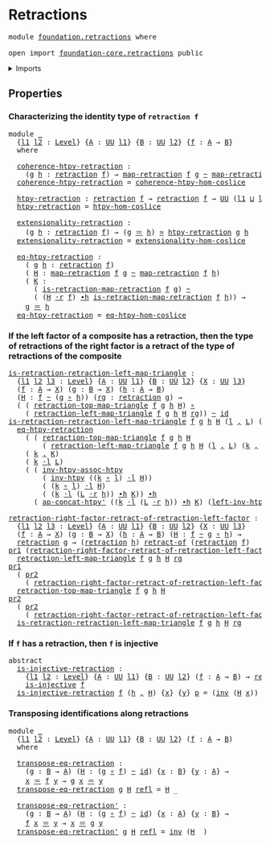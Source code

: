 # Retractions

<pre class="Agda"><a id="24" class="Keyword">module</a> <a id="31" href="foundation.retractions.html" class="Module">foundation.retractions</a> <a id="54" class="Keyword">where</a>

<a id="61" class="Keyword">open</a> <a id="66" class="Keyword">import</a> <a id="73" href="foundation-core.retractions.html" class="Module">foundation-core.retractions</a> <a id="101" class="Keyword">public</a>
</pre>
<details><summary>Imports</summary>

<pre class="Agda"><a id="158" class="Keyword">open</a> <a id="163" class="Keyword">import</a> <a id="170" href="foundation.action-on-identifications-functions.html" class="Module">foundation.action-on-identifications-functions</a>
<a id="217" class="Keyword">open</a> <a id="222" class="Keyword">import</a> <a id="229" href="foundation.coslice.html" class="Module">foundation.coslice</a>
<a id="248" class="Keyword">open</a> <a id="253" class="Keyword">import</a> <a id="260" href="foundation.dependent-pair-types.html" class="Module">foundation.dependent-pair-types</a>
<a id="292" class="Keyword">open</a> <a id="297" class="Keyword">import</a> <a id="304" href="foundation.retracts-of-types.html" class="Module">foundation.retracts-of-types</a>
<a id="333" class="Keyword">open</a> <a id="338" class="Keyword">import</a> <a id="345" href="foundation.universe-levels.html" class="Module">foundation.universe-levels</a>

<a id="373" class="Keyword">open</a> <a id="378" class="Keyword">import</a> <a id="385" href="foundation-core.equivalences.html" class="Module">foundation-core.equivalences</a>
<a id="414" class="Keyword">open</a> <a id="419" class="Keyword">import</a> <a id="426" href="foundation-core.function-types.html" class="Module">foundation-core.function-types</a>
<a id="457" class="Keyword">open</a> <a id="462" class="Keyword">import</a> <a id="469" href="foundation-core.homotopies.html" class="Module">foundation-core.homotopies</a>
<a id="496" class="Keyword">open</a> <a id="501" class="Keyword">import</a> <a id="508" href="foundation-core.identity-types.html" class="Module">foundation-core.identity-types</a>
<a id="539" class="Keyword">open</a> <a id="544" class="Keyword">import</a> <a id="551" href="foundation-core.injective-maps.html" class="Module">foundation-core.injective-maps</a>
<a id="582" class="Keyword">open</a> <a id="587" class="Keyword">import</a> <a id="594" href="foundation-core.whiskering-homotopies.html" class="Module">foundation-core.whiskering-homotopies</a>
</pre>
</details>

## Properties

### Characterizing the identity type of `retraction f`

<pre class="Agda"><a id="728" class="Keyword">module</a> <a id="735" href="foundation.retractions.html#735" class="Module">_</a>
  <a id="739" class="Symbol">{</a><a id="740" href="foundation.retractions.html#740" class="Bound">l1</a> <a id="743" href="foundation.retractions.html#743" class="Bound">l2</a> <a id="746" class="Symbol">:</a> <a id="748" href="Agda.Primitive.html#742" class="Postulate">Level</a><a id="753" class="Symbol">}</a> <a id="755" class="Symbol">{</a><a id="756" href="foundation.retractions.html#756" class="Bound">A</a> <a id="758" class="Symbol">:</a> <a id="760" href="Agda.Primitive.html#388" class="Primitive">UU</a> <a id="763" href="foundation.retractions.html#740" class="Bound">l1</a><a id="765" class="Symbol">}</a> <a id="767" class="Symbol">{</a><a id="768" href="foundation.retractions.html#768" class="Bound">B</a> <a id="770" class="Symbol">:</a> <a id="772" href="Agda.Primitive.html#388" class="Primitive">UU</a> <a id="775" href="foundation.retractions.html#743" class="Bound">l2</a><a id="777" class="Symbol">}</a> <a id="779" class="Symbol">{</a><a id="780" href="foundation.retractions.html#780" class="Bound">f</a> <a id="782" class="Symbol">:</a> <a id="784" href="foundation.retractions.html#756" class="Bound">A</a> <a id="786" class="Symbol">→</a> <a id="788" href="foundation.retractions.html#768" class="Bound">B</a><a id="789" class="Symbol">}</a>
  <a id="793" class="Keyword">where</a>

  <a id="802" href="foundation.retractions.html#802" class="Function">coherence-htpy-retraction</a> <a id="828" class="Symbol">:</a>
    <a id="834" class="Symbol">(</a><a id="835" href="foundation.retractions.html#835" class="Bound">g</a> <a id="837" href="foundation.retractions.html#837" class="Bound">h</a> <a id="839" class="Symbol">:</a> <a id="841" href="foundation-core.retractions.html#867" class="Function">retraction</a> <a id="852" href="foundation.retractions.html#780" class="Bound">f</a><a id="853" class="Symbol">)</a> <a id="855" class="Symbol">→</a> <a id="857" href="foundation-core.retractions.html#955" class="Function">map-retraction</a> <a id="872" href="foundation.retractions.html#780" class="Bound">f</a> <a id="874" href="foundation.retractions.html#835" class="Bound">g</a> <a id="876" href="foundation-core.homotopies.html#2717" class="Function Operator">~</a> <a id="878" href="foundation-core.retractions.html#955" class="Function">map-retraction</a> <a id="893" href="foundation.retractions.html#780" class="Bound">f</a> <a id="895" href="foundation.retractions.html#837" class="Bound">h</a> <a id="897" class="Symbol">→</a> <a id="899" href="Agda.Primitive.html#388" class="Primitive">UU</a> <a id="902" href="foundation.retractions.html#740" class="Bound">l1</a>
  <a id="907" href="foundation.retractions.html#802" class="Function">coherence-htpy-retraction</a> <a id="933" class="Symbol">=</a> <a id="935" href="foundation.coslice.html#1563" class="Function">coherence-htpy-hom-coslice</a>

  <a id="965" href="foundation.retractions.html#965" class="Function">htpy-retraction</a> <a id="981" class="Symbol">:</a> <a id="983" href="foundation-core.retractions.html#867" class="Function">retraction</a> <a id="994" href="foundation.retractions.html#780" class="Bound">f</a> <a id="996" class="Symbol">→</a> <a id="998" href="foundation-core.retractions.html#867" class="Function">retraction</a> <a id="1009" href="foundation.retractions.html#780" class="Bound">f</a> <a id="1011" class="Symbol">→</a> <a id="1013" href="Agda.Primitive.html#388" class="Primitive">UU</a> <a id="1016" class="Symbol">(</a><a id="1017" href="foundation.retractions.html#740" class="Bound">l1</a> <a id="1020" href="Agda.Primitive.html#961" class="Primitive Operator">⊔</a> <a id="1022" href="foundation.retractions.html#743" class="Bound">l2</a><a id="1024" class="Symbol">)</a>
  <a id="1028" href="foundation.retractions.html#965" class="Function">htpy-retraction</a> <a id="1044" class="Symbol">=</a> <a id="1046" href="foundation.coslice.html#1833" class="Function">htpy-hom-coslice</a>

  <a id="1066" href="foundation.retractions.html#1066" class="Function">extensionality-retraction</a> <a id="1092" class="Symbol">:</a>
    <a id="1098" class="Symbol">(</a><a id="1099" href="foundation.retractions.html#1099" class="Bound">g</a> <a id="1101" href="foundation.retractions.html#1101" class="Bound">h</a> <a id="1103" class="Symbol">:</a> <a id="1105" href="foundation-core.retractions.html#867" class="Function">retraction</a> <a id="1116" href="foundation.retractions.html#780" class="Bound">f</a><a id="1117" class="Symbol">)</a> <a id="1119" class="Symbol">→</a> <a id="1121" class="Symbol">(</a><a id="1122" href="foundation.retractions.html#1099" class="Bound">g</a> <a id="1124" href="foundation-core.identity-types.html#1953" class="Function Operator">＝</a> <a id="1126" href="foundation.retractions.html#1101" class="Bound">h</a><a id="1127" class="Symbol">)</a> <a id="1129" href="foundation-core.equivalences.html#2669" class="Function Operator">≃</a> <a id="1131" href="foundation.retractions.html#965" class="Function">htpy-retraction</a> <a id="1147" href="foundation.retractions.html#1099" class="Bound">g</a> <a id="1149" href="foundation.retractions.html#1101" class="Bound">h</a>
  <a id="1153" href="foundation.retractions.html#1066" class="Function">extensionality-retraction</a> <a id="1179" class="Symbol">=</a> <a id="1181" href="foundation.coslice.html#2015" class="Function">extensionality-hom-coslice</a>

  <a id="1211" href="foundation.retractions.html#1211" class="Function">eq-htpy-retraction</a> <a id="1230" class="Symbol">:</a>
    <a id="1236" class="Symbol">(</a> <a id="1238" href="foundation.retractions.html#1238" class="Bound">g</a> <a id="1240" href="foundation.retractions.html#1240" class="Bound">h</a> <a id="1242" class="Symbol">:</a> <a id="1244" href="foundation-core.retractions.html#867" class="Function">retraction</a> <a id="1255" href="foundation.retractions.html#780" class="Bound">f</a><a id="1256" class="Symbol">)</a>
    <a id="1262" class="Symbol">(</a> <a id="1264" href="foundation.retractions.html#1264" class="Bound">H</a> <a id="1266" class="Symbol">:</a> <a id="1268" href="foundation-core.retractions.html#955" class="Function">map-retraction</a> <a id="1283" href="foundation.retractions.html#780" class="Bound">f</a> <a id="1285" href="foundation.retractions.html#1238" class="Bound">g</a> <a id="1287" href="foundation-core.homotopies.html#2717" class="Function Operator">~</a> <a id="1289" href="foundation-core.retractions.html#955" class="Function">map-retraction</a> <a id="1304" href="foundation.retractions.html#780" class="Bound">f</a> <a id="1306" href="foundation.retractions.html#1240" class="Bound">h</a><a id="1307" class="Symbol">)</a>
    <a id="1313" class="Symbol">(</a> <a id="1315" href="foundation.retractions.html#1315" class="Bound">K</a> <a id="1317" class="Symbol">:</a>
      <a id="1325" class="Symbol">(</a> <a id="1327" href="foundation-core.retractions.html#1035" class="Function">is-retraction-map-retraction</a> <a id="1356" href="foundation.retractions.html#780" class="Bound">f</a> <a id="1358" href="foundation.retractions.html#1238" class="Bound">g</a><a id="1359" class="Symbol">)</a> <a id="1361" href="foundation-core.homotopies.html#2717" class="Function Operator">~</a>
      <a id="1369" class="Symbol">(</a> <a id="1371" class="Symbol">(</a><a id="1372" href="foundation.retractions.html#1264" class="Bound">H</a> <a id="1374" href="foundation-core.whiskering-homotopies.html#1992" class="Function Operator">·r</a> <a id="1377" href="foundation.retractions.html#780" class="Bound">f</a><a id="1378" class="Symbol">)</a> <a id="1380" href="foundation-core.homotopies.html#3281" class="Function Operator">∙h</a> <a id="1383" href="foundation-core.retractions.html#1035" class="Function">is-retraction-map-retraction</a> <a id="1412" href="foundation.retractions.html#780" class="Bound">f</a> <a id="1414" href="foundation.retractions.html#1240" class="Bound">h</a><a id="1415" class="Symbol">))</a> <a id="1418" class="Symbol">→</a>
    <a id="1424" href="foundation.retractions.html#1238" class="Bound">g</a> <a id="1426" href="foundation-core.identity-types.html#1953" class="Function Operator">＝</a> <a id="1428" href="foundation.retractions.html#1240" class="Bound">h</a>
  <a id="1432" href="foundation.retractions.html#1211" class="Function">eq-htpy-retraction</a> <a id="1451" class="Symbol">=</a> <a id="1453" href="foundation.coslice.html#2342" class="Function">eq-htpy-hom-coslice</a>
</pre>
### If the left factor of a composite has a retraction, then the type of retractions of the right factor is a retract of the type of retractions of the composite

<pre class="Agda"><a id="is-retraction-retraction-left-map-triangle"></a><a id="1649" href="foundation.retractions.html#1649" class="Function">is-retraction-retraction-left-map-triangle</a> <a id="1692" class="Symbol">:</a>
  <a id="1696" class="Symbol">{</a><a id="1697" href="foundation.retractions.html#1697" class="Bound">l1</a> <a id="1700" href="foundation.retractions.html#1700" class="Bound">l2</a> <a id="1703" href="foundation.retractions.html#1703" class="Bound">l3</a> <a id="1706" class="Symbol">:</a> <a id="1708" href="Agda.Primitive.html#742" class="Postulate">Level</a><a id="1713" class="Symbol">}</a> <a id="1715" class="Symbol">{</a><a id="1716" href="foundation.retractions.html#1716" class="Bound">A</a> <a id="1718" class="Symbol">:</a> <a id="1720" href="Agda.Primitive.html#388" class="Primitive">UU</a> <a id="1723" href="foundation.retractions.html#1697" class="Bound">l1</a><a id="1725" class="Symbol">}</a> <a id="1727" class="Symbol">{</a><a id="1728" href="foundation.retractions.html#1728" class="Bound">B</a> <a id="1730" class="Symbol">:</a> <a id="1732" href="Agda.Primitive.html#388" class="Primitive">UU</a> <a id="1735" href="foundation.retractions.html#1700" class="Bound">l2</a><a id="1737" class="Symbol">}</a> <a id="1739" class="Symbol">{</a><a id="1740" href="foundation.retractions.html#1740" class="Bound">X</a> <a id="1742" class="Symbol">:</a> <a id="1744" href="Agda.Primitive.html#388" class="Primitive">UU</a> <a id="1747" href="foundation.retractions.html#1703" class="Bound">l3</a><a id="1749" class="Symbol">}</a>
  <a id="1753" class="Symbol">(</a><a id="1754" href="foundation.retractions.html#1754" class="Bound">f</a> <a id="1756" class="Symbol">:</a> <a id="1758" href="foundation.retractions.html#1716" class="Bound">A</a> <a id="1760" class="Symbol">→</a> <a id="1762" href="foundation.retractions.html#1740" class="Bound">X</a><a id="1763" class="Symbol">)</a> <a id="1765" class="Symbol">(</a><a id="1766" href="foundation.retractions.html#1766" class="Bound">g</a> <a id="1768" class="Symbol">:</a> <a id="1770" href="foundation.retractions.html#1728" class="Bound">B</a> <a id="1772" class="Symbol">→</a> <a id="1774" href="foundation.retractions.html#1740" class="Bound">X</a><a id="1775" class="Symbol">)</a> <a id="1777" class="Symbol">(</a><a id="1778" href="foundation.retractions.html#1778" class="Bound">h</a> <a id="1780" class="Symbol">:</a> <a id="1782" href="foundation.retractions.html#1716" class="Bound">A</a> <a id="1784" class="Symbol">→</a> <a id="1786" href="foundation.retractions.html#1728" class="Bound">B</a><a id="1787" class="Symbol">)</a>
  <a id="1791" class="Symbol">(</a><a id="1792" href="foundation.retractions.html#1792" class="Bound">H</a> <a id="1794" class="Symbol">:</a> <a id="1796" href="foundation.retractions.html#1754" class="Bound">f</a> <a id="1798" href="foundation-core.homotopies.html#2717" class="Function Operator">~</a> <a id="1800" class="Symbol">(</a><a id="1801" href="foundation.retractions.html#1766" class="Bound">g</a> <a id="1803" href="foundation-core.function-types.html#455" class="Function Operator">∘</a> <a id="1805" href="foundation.retractions.html#1778" class="Bound">h</a><a id="1806" class="Symbol">))</a> <a id="1809" class="Symbol">(</a><a id="1810" href="foundation.retractions.html#1810" class="Bound">rg</a> <a id="1813" class="Symbol">:</a> <a id="1815" href="foundation-core.retractions.html#867" class="Function">retraction</a> <a id="1826" href="foundation.retractions.html#1766" class="Bound">g</a><a id="1827" class="Symbol">)</a> <a id="1829" class="Symbol">→</a>
  <a id="1833" class="Symbol">(</a> <a id="1835" class="Symbol">(</a> <a id="1837" href="foundation-core.retractions.html#5047" class="Function">retraction-top-map-triangle</a> <a id="1865" href="foundation.retractions.html#1754" class="Bound">f</a> <a id="1867" href="foundation.retractions.html#1766" class="Bound">g</a> <a id="1869" href="foundation.retractions.html#1778" class="Bound">h</a> <a id="1871" href="foundation.retractions.html#1792" class="Bound">H</a><a id="1872" class="Symbol">)</a> <a id="1874" href="foundation-core.function-types.html#455" class="Function Operator">∘</a>
    <a id="1880" class="Symbol">(</a> <a id="1882" href="foundation-core.retractions.html#6191" class="Function">retraction-left-map-triangle</a> <a id="1911" href="foundation.retractions.html#1754" class="Bound">f</a> <a id="1913" href="foundation.retractions.html#1766" class="Bound">g</a> <a id="1915" href="foundation.retractions.html#1778" class="Bound">h</a> <a id="1917" href="foundation.retractions.html#1792" class="Bound">H</a> <a id="1919" href="foundation.retractions.html#1810" class="Bound">rg</a><a id="1921" class="Symbol">))</a> <a id="1924" href="foundation-core.homotopies.html#2717" class="Function Operator">~</a> <a id="1926" href="foundation-core.function-types.html#307" class="Function">id</a>
<a id="1929" href="foundation.retractions.html#1649" class="Function">is-retraction-retraction-left-map-triangle</a> <a id="1972" href="foundation.retractions.html#1972" class="Bound">f</a> <a id="1974" href="foundation.retractions.html#1974" class="Bound">g</a> <a id="1976" href="foundation.retractions.html#1976" class="Bound">h</a> <a id="1978" href="foundation.retractions.html#1978" class="Bound">H</a> <a id="1980" class="Symbol">(</a><a id="1981" href="foundation.retractions.html#1981" class="Bound">l</a> <a id="1983" href="foundation.dependent-pair-types.html#689" class="InductiveConstructor Operator">,</a> <a id="1985" href="foundation.retractions.html#1985" class="Bound">L</a><a id="1986" class="Symbol">)</a> <a id="1988" class="Symbol">(</a><a id="1989" href="foundation.retractions.html#1989" class="Bound">k</a> <a id="1991" href="foundation.dependent-pair-types.html#689" class="InductiveConstructor Operator">,</a> <a id="1993" href="foundation.retractions.html#1993" class="Bound">K</a><a id="1994" class="Symbol">)</a> <a id="1996" class="Symbol">=</a>
  <a id="2000" href="foundation.retractions.html#1211" class="Function">eq-htpy-retraction</a>
    <a id="2023" class="Symbol">(</a> <a id="2025" class="Symbol">(</a> <a id="2027" href="foundation-core.retractions.html#5047" class="Function">retraction-top-map-triangle</a> <a id="2055" href="foundation.retractions.html#1972" class="Bound">f</a> <a id="2057" href="foundation.retractions.html#1974" class="Bound">g</a> <a id="2059" href="foundation.retractions.html#1976" class="Bound">h</a> <a id="2061" href="foundation.retractions.html#1978" class="Bound">H</a>
        <a id="2071" class="Symbol">(</a> <a id="2073" href="foundation-core.retractions.html#6191" class="Function">retraction-left-map-triangle</a> <a id="2102" href="foundation.retractions.html#1972" class="Bound">f</a> <a id="2104" href="foundation.retractions.html#1974" class="Bound">g</a> <a id="2106" href="foundation.retractions.html#1976" class="Bound">h</a> <a id="2108" href="foundation.retractions.html#1978" class="Bound">H</a> <a id="2110" class="Symbol">(</a><a id="2111" href="foundation.retractions.html#1981" class="Bound">l</a> <a id="2113" href="foundation.dependent-pair-types.html#689" class="InductiveConstructor Operator">,</a> <a id="2115" href="foundation.retractions.html#1985" class="Bound">L</a><a id="2116" class="Symbol">)</a> <a id="2118" class="Symbol">(</a><a id="2119" href="foundation.retractions.html#1989" class="Bound">k</a> <a id="2121" href="foundation.dependent-pair-types.html#689" class="InductiveConstructor Operator">,</a> <a id="2123" href="foundation.retractions.html#1993" class="Bound">K</a><a id="2124" class="Symbol">))))</a>
    <a id="2133" class="Symbol">(</a> <a id="2135" href="foundation.retractions.html#1989" class="Bound">k</a> <a id="2137" href="foundation.dependent-pair-types.html#689" class="InductiveConstructor Operator">,</a> <a id="2139" href="foundation.retractions.html#1993" class="Bound">K</a><a id="2140" class="Symbol">)</a>
    <a id="2146" class="Symbol">(</a> <a id="2148" href="foundation.retractions.html#1989" class="Bound">k</a> <a id="2150" href="foundation-core.whiskering-homotopies.html#1637" class="Function Operator">·l</a> <a id="2153" href="foundation.retractions.html#1985" class="Bound">L</a><a id="2154" class="Symbol">)</a>
    <a id="2160" class="Symbol">(</a> <a id="2162" class="Symbol">(</a> <a id="2164" href="foundation-core.homotopies.html#4942" class="Function">inv-htpy-assoc-htpy</a>
        <a id="2192" class="Symbol">(</a> <a id="2194" href="foundation-core.homotopies.html#3079" class="Function">inv-htpy</a> <a id="2203" class="Symbol">((</a><a id="2205" href="foundation.retractions.html#1989" class="Bound">k</a> <a id="2207" href="foundation-core.function-types.html#455" class="Function Operator">∘</a> <a id="2209" href="foundation.retractions.html#1981" class="Bound">l</a><a id="2210" class="Symbol">)</a> <a id="2212" href="foundation-core.whiskering-homotopies.html#1637" class="Function Operator">·l</a> <a id="2215" href="foundation.retractions.html#1978" class="Bound">H</a><a id="2216" class="Symbol">))</a>
        <a id="2227" class="Symbol">(</a> <a id="2229" class="Symbol">(</a><a id="2230" href="foundation.retractions.html#1989" class="Bound">k</a> <a id="2232" href="foundation-core.function-types.html#455" class="Function Operator">∘</a> <a id="2234" href="foundation.retractions.html#1981" class="Bound">l</a><a id="2235" class="Symbol">)</a> <a id="2237" href="foundation-core.whiskering-homotopies.html#1637" class="Function Operator">·l</a> <a id="2240" href="foundation.retractions.html#1978" class="Bound">H</a><a id="2241" class="Symbol">)</a>
        <a id="2251" class="Symbol">(</a> <a id="2253" class="Symbol">(</a><a id="2254" href="foundation.retractions.html#1989" class="Bound">k</a> <a id="2256" href="foundation-core.whiskering-homotopies.html#1637" class="Function Operator">·l</a> <a id="2259" class="Symbol">(</a><a id="2260" href="foundation.retractions.html#1985" class="Bound">L</a> <a id="2262" href="foundation-core.whiskering-homotopies.html#1992" class="Function Operator">·r</a> <a id="2265" href="foundation.retractions.html#1976" class="Bound">h</a><a id="2266" class="Symbol">))</a> <a id="2269" href="foundation-core.homotopies.html#3281" class="Function Operator">∙h</a> <a id="2272" href="foundation.retractions.html#1993" class="Bound">K</a><a id="2273" class="Symbol">))</a> <a id="2276" href="foundation-core.homotopies.html#3281" class="Function Operator">∙h</a>
      <a id="2285" class="Symbol">(</a> <a id="2287" href="foundation-core.homotopies.html#7587" class="Function">ap-concat-htpy&#39;</a> <a id="2303" class="Symbol">((</a><a id="2305" href="foundation.retractions.html#1989" class="Bound">k</a> <a id="2307" href="foundation-core.whiskering-homotopies.html#1637" class="Function Operator">·l</a> <a id="2310" class="Symbol">(</a><a id="2311" href="foundation.retractions.html#1985" class="Bound">L</a> <a id="2313" href="foundation-core.whiskering-homotopies.html#1992" class="Function Operator">·r</a> <a id="2316" href="foundation.retractions.html#1976" class="Bound">h</a><a id="2317" class="Symbol">))</a> <a id="2320" href="foundation-core.homotopies.html#3281" class="Function Operator">∙h</a> <a id="2323" href="foundation.retractions.html#1993" class="Bound">K</a><a id="2324" class="Symbol">)</a> <a id="2326" class="Symbol">(</a><a id="2327" href="foundation-core.homotopies.html#5674" class="Function">left-inv-htpy</a> <a id="2341" class="Symbol">((</a><a id="2343" href="foundation.retractions.html#1989" class="Bound">k</a> <a id="2345" href="foundation-core.function-types.html#455" class="Function Operator">∘</a> <a id="2347" href="foundation.retractions.html#1981" class="Bound">l</a><a id="2348" class="Symbol">)</a> <a id="2350" href="foundation-core.whiskering-homotopies.html#1637" class="Function Operator">·l</a> <a id="2353" href="foundation.retractions.html#1978" class="Bound">H</a><a id="2354" class="Symbol">))))</a>

<a id="retraction-right-factor-retract-of-retraction-left-factor"></a><a id="2360" href="foundation.retractions.html#2360" class="Function">retraction-right-factor-retract-of-retraction-left-factor</a> <a id="2418" class="Symbol">:</a>
  <a id="2422" class="Symbol">{</a><a id="2423" href="foundation.retractions.html#2423" class="Bound">l1</a> <a id="2426" href="foundation.retractions.html#2426" class="Bound">l2</a> <a id="2429" href="foundation.retractions.html#2429" class="Bound">l3</a> <a id="2432" class="Symbol">:</a> <a id="2434" href="Agda.Primitive.html#742" class="Postulate">Level</a><a id="2439" class="Symbol">}</a> <a id="2441" class="Symbol">{</a><a id="2442" href="foundation.retractions.html#2442" class="Bound">A</a> <a id="2444" class="Symbol">:</a> <a id="2446" href="Agda.Primitive.html#388" class="Primitive">UU</a> <a id="2449" href="foundation.retractions.html#2423" class="Bound">l1</a><a id="2451" class="Symbol">}</a> <a id="2453" class="Symbol">{</a><a id="2454" href="foundation.retractions.html#2454" class="Bound">B</a> <a id="2456" class="Symbol">:</a> <a id="2458" href="Agda.Primitive.html#388" class="Primitive">UU</a> <a id="2461" href="foundation.retractions.html#2426" class="Bound">l2</a><a id="2463" class="Symbol">}</a> <a id="2465" class="Symbol">{</a><a id="2466" href="foundation.retractions.html#2466" class="Bound">X</a> <a id="2468" class="Symbol">:</a> <a id="2470" href="Agda.Primitive.html#388" class="Primitive">UU</a> <a id="2473" href="foundation.retractions.html#2429" class="Bound">l3</a><a id="2475" class="Symbol">}</a>
  <a id="2479" class="Symbol">(</a><a id="2480" href="foundation.retractions.html#2480" class="Bound">f</a> <a id="2482" class="Symbol">:</a> <a id="2484" href="foundation.retractions.html#2442" class="Bound">A</a> <a id="2486" class="Symbol">→</a> <a id="2488" href="foundation.retractions.html#2466" class="Bound">X</a><a id="2489" class="Symbol">)</a> <a id="2491" class="Symbol">(</a><a id="2492" href="foundation.retractions.html#2492" class="Bound">g</a> <a id="2494" class="Symbol">:</a> <a id="2496" href="foundation.retractions.html#2454" class="Bound">B</a> <a id="2498" class="Symbol">→</a> <a id="2500" href="foundation.retractions.html#2466" class="Bound">X</a><a id="2501" class="Symbol">)</a> <a id="2503" class="Symbol">(</a><a id="2504" href="foundation.retractions.html#2504" class="Bound">h</a> <a id="2506" class="Symbol">:</a> <a id="2508" href="foundation.retractions.html#2442" class="Bound">A</a> <a id="2510" class="Symbol">→</a> <a id="2512" href="foundation.retractions.html#2454" class="Bound">B</a><a id="2513" class="Symbol">)</a> <a id="2515" class="Symbol">(</a><a id="2516" href="foundation.retractions.html#2516" class="Bound">H</a> <a id="2518" class="Symbol">:</a> <a id="2520" href="foundation.retractions.html#2480" class="Bound">f</a> <a id="2522" href="foundation-core.homotopies.html#2717" class="Function Operator">~</a> <a id="2524" href="foundation.retractions.html#2492" class="Bound">g</a> <a id="2526" href="foundation-core.function-types.html#455" class="Function Operator">∘</a> <a id="2528" href="foundation.retractions.html#2504" class="Bound">h</a><a id="2529" class="Symbol">)</a> <a id="2531" class="Symbol">→</a>
  <a id="2535" href="foundation-core.retractions.html#867" class="Function">retraction</a> <a id="2546" href="foundation.retractions.html#2492" class="Bound">g</a> <a id="2548" class="Symbol">→</a> <a id="2550" class="Symbol">(</a><a id="2551" href="foundation-core.retractions.html#867" class="Function">retraction</a> <a id="2562" href="foundation.retractions.html#2504" class="Bound">h</a><a id="2563" class="Symbol">)</a> <a id="2565" href="foundation.retracts-of-types.html#1425" class="Function Operator">retract-of</a> <a id="2576" class="Symbol">(</a><a id="2577" href="foundation-core.retractions.html#867" class="Function">retraction</a> <a id="2588" href="foundation.retractions.html#2480" class="Bound">f</a><a id="2589" class="Symbol">)</a>
<a id="2591" href="foundation.dependent-pair-types.html#603" class="Field">pr1</a> <a id="2595" class="Symbol">(</a><a id="2596" href="foundation.retractions.html#2360" class="Function">retraction-right-factor-retract-of-retraction-left-factor</a> <a id="2654" href="foundation.retractions.html#2654" class="Bound">f</a> <a id="2656" href="foundation.retractions.html#2656" class="Bound">g</a> <a id="2658" href="foundation.retractions.html#2658" class="Bound">h</a> <a id="2660" href="foundation.retractions.html#2660" class="Bound">H</a> <a id="2662" href="foundation.retractions.html#2662" class="Bound">rg</a><a id="2664" class="Symbol">)</a> <a id="2666" class="Symbol">=</a>
  <a id="2670" href="foundation-core.retractions.html#6191" class="Function">retraction-left-map-triangle</a> <a id="2699" href="foundation.retractions.html#2654" class="Bound">f</a> <a id="2701" href="foundation.retractions.html#2656" class="Bound">g</a> <a id="2703" href="foundation.retractions.html#2658" class="Bound">h</a> <a id="2705" href="foundation.retractions.html#2660" class="Bound">H</a> <a id="2707" href="foundation.retractions.html#2662" class="Bound">rg</a>
<a id="2710" href="foundation.dependent-pair-types.html#603" class="Field">pr1</a>
  <a id="2716" class="Symbol">(</a> <a id="2718" href="foundation.dependent-pair-types.html#615" class="Field">pr2</a>
    <a id="2726" class="Symbol">(</a> <a id="2728" href="foundation.retractions.html#2360" class="Function">retraction-right-factor-retract-of-retraction-left-factor</a> <a id="2786" href="foundation.retractions.html#2786" class="Bound">f</a> <a id="2788" href="foundation.retractions.html#2788" class="Bound">g</a> <a id="2790" href="foundation.retractions.html#2790" class="Bound">h</a> <a id="2792" href="foundation.retractions.html#2792" class="Bound">H</a> <a id="2794" href="foundation.retractions.html#2794" class="Bound">rg</a><a id="2796" class="Symbol">))</a> <a id="2799" class="Symbol">=</a>
  <a id="2803" href="foundation-core.retractions.html#5047" class="Function">retraction-top-map-triangle</a> <a id="2831" href="foundation.retractions.html#2786" class="Bound">f</a> <a id="2833" href="foundation.retractions.html#2788" class="Bound">g</a> <a id="2835" href="foundation.retractions.html#2790" class="Bound">h</a> <a id="2837" href="foundation.retractions.html#2792" class="Bound">H</a>
<a id="2839" href="foundation.dependent-pair-types.html#615" class="Field">pr2</a>
  <a id="2845" class="Symbol">(</a> <a id="2847" href="foundation.dependent-pair-types.html#615" class="Field">pr2</a>
    <a id="2855" class="Symbol">(</a> <a id="2857" href="foundation.retractions.html#2360" class="Function">retraction-right-factor-retract-of-retraction-left-factor</a> <a id="2915" href="foundation.retractions.html#2915" class="Bound">f</a> <a id="2917" href="foundation.retractions.html#2917" class="Bound">g</a> <a id="2919" href="foundation.retractions.html#2919" class="Bound">h</a> <a id="2921" href="foundation.retractions.html#2921" class="Bound">H</a> <a id="2923" href="foundation.retractions.html#2923" class="Bound">rg</a><a id="2925" class="Symbol">))</a> <a id="2928" class="Symbol">=</a>
  <a id="2932" href="foundation.retractions.html#1649" class="Function">is-retraction-retraction-left-map-triangle</a> <a id="2975" href="foundation.retractions.html#2915" class="Bound">f</a> <a id="2977" href="foundation.retractions.html#2917" class="Bound">g</a> <a id="2979" href="foundation.retractions.html#2919" class="Bound">h</a> <a id="2981" href="foundation.retractions.html#2921" class="Bound">H</a> <a id="2983" href="foundation.retractions.html#2923" class="Bound">rg</a>
</pre>
### If `f` has a retraction, then `f` is injective

<pre class="Agda"><a id="3051" class="Keyword">abstract</a>
  <a id="is-injective-retraction"></a><a id="3062" href="foundation.retractions.html#3062" class="Function">is-injective-retraction</a> <a id="3086" class="Symbol">:</a>
    <a id="3092" class="Symbol">{</a><a id="3093" href="foundation.retractions.html#3093" class="Bound">l1</a> <a id="3096" href="foundation.retractions.html#3096" class="Bound">l2</a> <a id="3099" class="Symbol">:</a> <a id="3101" href="Agda.Primitive.html#742" class="Postulate">Level</a><a id="3106" class="Symbol">}</a> <a id="3108" class="Symbol">{</a><a id="3109" href="foundation.retractions.html#3109" class="Bound">A</a> <a id="3111" class="Symbol">:</a> <a id="3113" href="Agda.Primitive.html#388" class="Primitive">UU</a> <a id="3116" href="foundation.retractions.html#3093" class="Bound">l1</a><a id="3118" class="Symbol">}</a> <a id="3120" class="Symbol">{</a><a id="3121" href="foundation.retractions.html#3121" class="Bound">B</a> <a id="3123" class="Symbol">:</a> <a id="3125" href="Agda.Primitive.html#388" class="Primitive">UU</a> <a id="3128" href="foundation.retractions.html#3096" class="Bound">l2</a><a id="3130" class="Symbol">}</a> <a id="3132" class="Symbol">(</a><a id="3133" href="foundation.retractions.html#3133" class="Bound">f</a> <a id="3135" class="Symbol">:</a> <a id="3137" href="foundation.retractions.html#3109" class="Bound">A</a> <a id="3139" class="Symbol">→</a> <a id="3141" href="foundation.retractions.html#3121" class="Bound">B</a><a id="3142" class="Symbol">)</a> <a id="3144" class="Symbol">→</a> <a id="3146" href="foundation-core.retractions.html#867" class="Function">retraction</a> <a id="3157" href="foundation.retractions.html#3133" class="Bound">f</a> <a id="3159" class="Symbol">→</a>
    <a id="3165" href="foundation-core.injective-maps.html#1071" class="Function">is-injective</a> <a id="3178" href="foundation.retractions.html#3133" class="Bound">f</a>
  <a id="3182" href="foundation.retractions.html#3062" class="Function">is-injective-retraction</a> <a id="3206" href="foundation.retractions.html#3206" class="Bound">f</a> <a id="3208" class="Symbol">(</a><a id="3209" href="foundation.retractions.html#3209" class="Bound">h</a> <a id="3211" href="foundation.dependent-pair-types.html#689" class="InductiveConstructor Operator">,</a> <a id="3213" href="foundation.retractions.html#3213" class="Bound">H</a><a id="3214" class="Symbol">)</a> <a id="3216" class="Symbol">{</a><a id="3217" href="foundation.retractions.html#3217" class="Bound">x</a><a id="3218" class="Symbol">}</a> <a id="3220" class="Symbol">{</a><a id="3221" href="foundation.retractions.html#3221" class="Bound">y</a><a id="3222" class="Symbol">}</a> <a id="3224" href="foundation.retractions.html#3224" class="Bound">p</a> <a id="3226" class="Symbol">=</a> <a id="3228" class="Symbol">(</a><a id="3229" href="foundation-core.identity-types.html#3206" class="Function">inv</a> <a id="3233" class="Symbol">(</a><a id="3234" href="foundation.retractions.html#3213" class="Bound">H</a> <a id="3236" href="foundation.retractions.html#3217" class="Bound">x</a><a id="3237" class="Symbol">))</a> <a id="3240" href="foundation-core.identity-types.html#2902" class="Function Operator">∙</a> <a id="3242" class="Symbol">(</a><a id="3243" href="foundation.action-on-identifications-functions.html#730" class="Function">ap</a> <a id="3246" href="foundation.retractions.html#3209" class="Bound">h</a> <a id="3248" href="foundation.retractions.html#3224" class="Bound">p</a> <a id="3250" href="foundation-core.identity-types.html#2902" class="Function Operator">∙</a> <a id="3252" href="foundation.retractions.html#3213" class="Bound">H</a> <a id="3254" href="foundation.retractions.html#3221" class="Bound">y</a><a id="3255" class="Symbol">)</a>
</pre>
### Transposing identifications along retractions

<pre class="Agda"><a id="3321" class="Keyword">module</a> <a id="3328" href="foundation.retractions.html#3328" class="Module">_</a>
  <a id="3332" class="Symbol">{</a><a id="3333" href="foundation.retractions.html#3333" class="Bound">l1</a> <a id="3336" href="foundation.retractions.html#3336" class="Bound">l2</a> <a id="3339" class="Symbol">:</a> <a id="3341" href="Agda.Primitive.html#742" class="Postulate">Level</a><a id="3346" class="Symbol">}</a> <a id="3348" class="Symbol">{</a><a id="3349" href="foundation.retractions.html#3349" class="Bound">A</a> <a id="3351" class="Symbol">:</a> <a id="3353" href="Agda.Primitive.html#388" class="Primitive">UU</a> <a id="3356" href="foundation.retractions.html#3333" class="Bound">l1</a><a id="3358" class="Symbol">}</a> <a id="3360" class="Symbol">{</a><a id="3361" href="foundation.retractions.html#3361" class="Bound">B</a> <a id="3363" class="Symbol">:</a> <a id="3365" href="Agda.Primitive.html#388" class="Primitive">UU</a> <a id="3368" href="foundation.retractions.html#3336" class="Bound">l2</a><a id="3370" class="Symbol">}</a> <a id="3372" class="Symbol">(</a><a id="3373" href="foundation.retractions.html#3373" class="Bound">f</a> <a id="3375" class="Symbol">:</a> <a id="3377" href="foundation.retractions.html#3349" class="Bound">A</a> <a id="3379" class="Symbol">→</a> <a id="3381" href="foundation.retractions.html#3361" class="Bound">B</a><a id="3382" class="Symbol">)</a>
  <a id="3386" class="Keyword">where</a>

  <a id="3395" href="foundation.retractions.html#3395" class="Function">transpose-eq-retraction</a> <a id="3419" class="Symbol">:</a>
    <a id="3425" class="Symbol">(</a><a id="3426" href="foundation.retractions.html#3426" class="Bound">g</a> <a id="3428" class="Symbol">:</a> <a id="3430" href="foundation.retractions.html#3361" class="Bound">B</a> <a id="3432" class="Symbol">→</a> <a id="3434" href="foundation.retractions.html#3349" class="Bound">A</a><a id="3435" class="Symbol">)</a> <a id="3437" class="Symbol">(</a><a id="3438" href="foundation.retractions.html#3438" class="Bound">H</a> <a id="3440" class="Symbol">:</a> <a id="3442" class="Symbol">(</a><a id="3443" href="foundation.retractions.html#3426" class="Bound">g</a> <a id="3445" href="foundation-core.function-types.html#455" class="Function Operator">∘</a> <a id="3447" href="foundation.retractions.html#3373" class="Bound">f</a><a id="3448" class="Symbol">)</a> <a id="3450" href="foundation-core.homotopies.html#2717" class="Function Operator">~</a> <a id="3452" href="foundation-core.function-types.html#307" class="Function">id</a><a id="3454" class="Symbol">)</a> <a id="3456" class="Symbol">{</a><a id="3457" href="foundation.retractions.html#3457" class="Bound">x</a> <a id="3459" class="Symbol">:</a> <a id="3461" href="foundation.retractions.html#3361" class="Bound">B</a><a id="3462" class="Symbol">}</a> <a id="3464" class="Symbol">{</a><a id="3465" href="foundation.retractions.html#3465" class="Bound">y</a> <a id="3467" class="Symbol">:</a> <a id="3469" href="foundation.retractions.html#3349" class="Bound">A</a><a id="3470" class="Symbol">}</a> <a id="3472" class="Symbol">→</a>
    <a id="3478" href="foundation.retractions.html#3457" class="Bound">x</a> <a id="3480" href="foundation-core.identity-types.html#1953" class="Function Operator">＝</a> <a id="3482" href="foundation.retractions.html#3373" class="Bound">f</a> <a id="3484" href="foundation.retractions.html#3465" class="Bound">y</a> <a id="3486" class="Symbol">→</a> <a id="3488" href="foundation.retractions.html#3426" class="Bound">g</a> <a id="3490" href="foundation.retractions.html#3457" class="Bound">x</a> <a id="3492" href="foundation-core.identity-types.html#1953" class="Function Operator">＝</a> <a id="3494" href="foundation.retractions.html#3465" class="Bound">y</a>
  <a id="3498" href="foundation.retractions.html#3395" class="Function">transpose-eq-retraction</a> <a id="3522" href="foundation.retractions.html#3522" class="Bound">g</a> <a id="3524" href="foundation.retractions.html#3524" class="Bound">H</a> <a id="3526" href="foundation-core.identity-types.html#1922" class="InductiveConstructor">refl</a> <a id="3531" class="Symbol">=</a> <a id="3533" href="foundation.retractions.html#3524" class="Bound">H</a> <a id="3535" class="Symbol">_</a>

  <a id="3540" href="foundation.retractions.html#3540" class="Function">transpose-eq-retraction&#39;</a> <a id="3565" class="Symbol">:</a>
    <a id="3571" class="Symbol">(</a><a id="3572" href="foundation.retractions.html#3572" class="Bound">g</a> <a id="3574" class="Symbol">:</a> <a id="3576" href="foundation.retractions.html#3361" class="Bound">B</a> <a id="3578" class="Symbol">→</a> <a id="3580" href="foundation.retractions.html#3349" class="Bound">A</a><a id="3581" class="Symbol">)</a> <a id="3583" class="Symbol">(</a><a id="3584" href="foundation.retractions.html#3584" class="Bound">H</a> <a id="3586" class="Symbol">:</a> <a id="3588" class="Symbol">(</a><a id="3589" href="foundation.retractions.html#3572" class="Bound">g</a> <a id="3591" href="foundation-core.function-types.html#455" class="Function Operator">∘</a> <a id="3593" href="foundation.retractions.html#3373" class="Bound">f</a><a id="3594" class="Symbol">)</a> <a id="3596" href="foundation-core.homotopies.html#2717" class="Function Operator">~</a> <a id="3598" href="foundation-core.function-types.html#307" class="Function">id</a><a id="3600" class="Symbol">)</a> <a id="3602" class="Symbol">{</a><a id="3603" href="foundation.retractions.html#3603" class="Bound">x</a> <a id="3605" class="Symbol">:</a> <a id="3607" href="foundation.retractions.html#3349" class="Bound">A</a><a id="3608" class="Symbol">}</a> <a id="3610" class="Symbol">{</a><a id="3611" href="foundation.retractions.html#3611" class="Bound">y</a> <a id="3613" class="Symbol">:</a> <a id="3615" href="foundation.retractions.html#3361" class="Bound">B</a><a id="3616" class="Symbol">}</a> <a id="3618" class="Symbol">→</a>
    <a id="3624" href="foundation.retractions.html#3373" class="Bound">f</a> <a id="3626" href="foundation.retractions.html#3603" class="Bound">x</a> <a id="3628" href="foundation-core.identity-types.html#1953" class="Function Operator">＝</a> <a id="3630" href="foundation.retractions.html#3611" class="Bound">y</a> <a id="3632" class="Symbol">→</a> <a id="3634" href="foundation.retractions.html#3603" class="Bound">x</a> <a id="3636" href="foundation-core.identity-types.html#1953" class="Function Operator">＝</a> <a id="3638" href="foundation.retractions.html#3572" class="Bound">g</a> <a id="3640" href="foundation.retractions.html#3611" class="Bound">y</a>
  <a id="3644" href="foundation.retractions.html#3540" class="Function">transpose-eq-retraction&#39;</a> <a id="3669" href="foundation.retractions.html#3669" class="Bound">g</a> <a id="3671" href="foundation.retractions.html#3671" class="Bound">H</a> <a id="3673" href="foundation-core.identity-types.html#1922" class="InductiveConstructor">refl</a> <a id="3678" class="Symbol">=</a> <a id="3680" href="foundation-core.identity-types.html#3206" class="Function">inv</a> <a id="3684" class="Symbol">(</a><a id="3685" href="foundation.retractions.html#3671" class="Bound">H</a> <a id="3687" class="Symbol">_)</a>
</pre>
